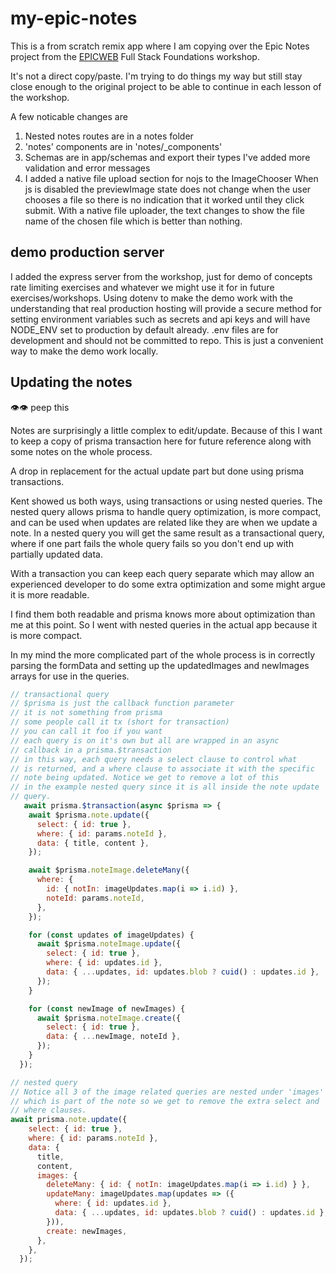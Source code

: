 # my-epic-notes

This is a from scratch remix app where I am copying over the Epic Notes project
from the [EPICWEB](https://www.epicweb.dev/workshops) Full Stack Foundations
workshop.

It's not a direct copy/paste. I'm trying to do things my way but still stay
close enough to the original project to be able to continue in each lesson of
the workshop.

A few noticable changes are

1. Nested notes routes are in a notes folder
2. 'notes' components are in 'notes/_components'
3. Schemas are in app/schemas and export their types
   I've added more validation and error messages
4. I added a native file upload section for nojs to the ImageChooser
   When js is disabled the previewImage state does not change when the user chooses a file so there is no indication that it worked until they click submit. With a native file uploader, the text changes to show the file name of the chosen file which is better than nothing.


## demo production server

I added the express server from the workshop, just for demo of concepts rate limiting exercises and whatever we might use it for in future exercises/workshops. Using dotenv to make the demo work with the understanding that real production hosting will provide a secure method for setting environment variables such as secrets and api keys and will have NODE_ENV set to production by default already. .env files are for development and should not be committed to repo. This is just a convenient way to make the demo work locally.


## Updating the notes

👁️👁️ peep this

Notes are surprisingly a little complex to edit/update. Because of this I want to keep a copy of prisma transaction here for future reference along with some notes on the whole process.

A drop in replacement for the actual update part but done using prisma transactions.

Kent showed us both ways, using transactions or using nested queries. The nested query allows prisma to handle query optimization, is more compact, and can be used when updates are related like they are when we update a note. In a nested query you will get the same result as a transactional query, where if one part fails the whole query fails so you don't end up with partially updated data. 

With a transaction you can keep each query separate which may allow an experienced developer to do some extra optimization and some might argue it is more readable. 

I find them both readable and prisma knows more about optimization than me at this point. So I went with nested queries in the actual app because it is more compact.

In my mind the more complicated part of the whole process is in correctly parsing the formData and setting up the updatedImages and newImages arrays for use in the queries.

```js
// transactional query
// $prisma is just the callback function parameter
// it is not something from prisma
// some people call it tx (short for transaction)
// you can call it foo if you want
// each query is on it's own but all are wrapped in an async 
// callback in a prisma.$transaction
// in this way, each query needs a select clause to control what
// is returned, and a where clause to associate it with the specific
// note being updated. Notice we get to remove a lot of this
// in the example nested query since it is all inside the note update
// query.
   await prisma.$transaction(async $prisma => {
    await $prisma.note.update({
      select: { id: true },
      where: { id: params.noteId },
      data: { title, content },
    });

    await $prisma.noteImage.deleteMany({
      where: {
        id: { notIn: imageUpdates.map(i => i.id) },
        noteId: params.noteId,
      },
    });

    for (const updates of imageUpdates) {
      await $prisma.noteImage.update({
        select: { id: true },
        where: { id: updates.id },
        data: { ...updates, id: updates.blob ? cuid() : updates.id },
      });
    }

    for (const newImage of newImages) {
      await $prisma.noteImage.create({
        select: { id: true },
        data: { ...newImage, noteId },
      });
    }
  });
```

```js
// nested query
// Notice all 3 of the image related queries are nested under 'images'
// which is part of the note so we get to remove the extra select and 
// where clauses.
await prisma.note.update({
    select: { id: true },
    where: { id: params.noteId },
    data: {
      title,
      content,
      images: {
        deleteMany: { id: { notIn: imageUpdates.map(i => i.id) } },
        updateMany: imageUpdates.map(updates => ({
          where: { id: updates.id },
          data: { ...updates, id: updates.blob ? cuid() : updates.id },
        })),
        create: newImages,
      },
    },
  });
```